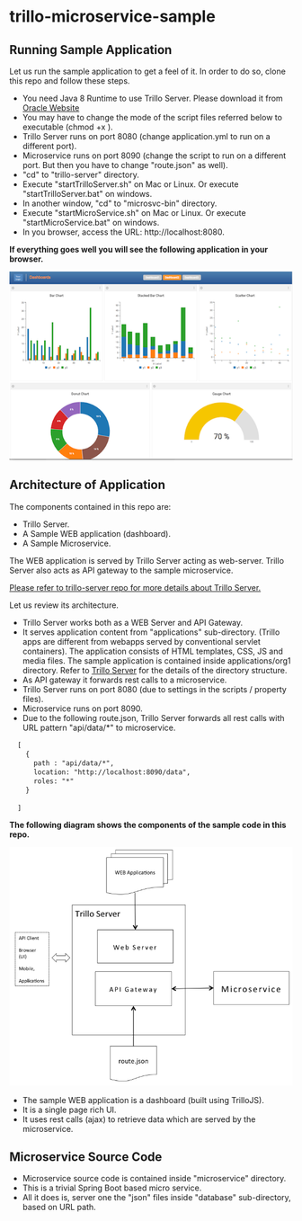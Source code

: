 # trillo-microservice-sample

## Running Sample Application

Let us run the sample application to get a feel of it. In order to do so, clone this repo and follow these steps.

* You need Java 8 Runtime to use Trillo Server. Please download it from [Oracle Website](http://www.oracle.com/technetwork/java/javase/downloads/jre8-downloads-2133155.html)
* You may have to change the mode of the script files referred below to executable (chmod +x <file name>).
* Trillo Server runs on port 8080 (change application.yml to run on a different port).
* Microservice runs on port 8090 (change the script to run on a different port. But then you have to change "route.json" as well).
* "cd" to "trillo-server" directory.
* Execute "startTrilloServer.sh" on Mac or Linux. Or execute "startTrilloServer.bat" on windows.
* In another window, "cd" to "microsvc-bin" directory.
* Execute "startMicroService.sh" on Mac or Linux. Or execute "startMicroService.bat" on windows.
* In you browser, access the URL: http://localhost:8080.

**If everything goes well you will see the following application in your browser.**

![Web App using Trillo Server and Example Microservice](Trillo-Example-Microservice-App.png)

## Architecture of Application

The components contained in this repo are:

* Trillo Server.
* A Sample WEB application (dashboard).
* A Sample Microservice. 

The WEB application is served by Trillo Server acting as web-server. Trillo Server also acts as API gateway to
the sample microservice.

[Please refer to trillo-server repo for more details about Trillo Server.](https://github.com/trillo/trillo-server)

Let us review its architecture.

* Trillo Server works both as a WEB Server and API Gateway.
* It serves application content from "applications" sub-directory. (Trillo apps are different from webapps served by conventional 
servlet containers). The application consists of HTML templates, CSS, JS and media files. 
The sample application is contained inside applications/org1 directory. 
Refer to [Trillo Server](https://github.com/trillo/trillo-server) for the details of the directory structure.
* As API gateway it forwards rest calls to a microservice.
* Trillo Server runs on port 8080 (due to settings in the scripts / property files).
* Microservice runs on port 8090.
* Due to the following route.json, Trillo Server forwards all rest calls with URL pattern "api/data/*" to microservice.
```
  [
    {
      path : "api/data/*",
      location: "http://localhost:8090/data",
      roles: "*"
    }

  ]
```

**The following diagram shows the components of the sample code in this repo.**

![Trillo Example Microservice](Trillo-Example-Microservice.png)

* The sample WEB application is a dashboard (built using TrilloJS).
* It is a single page rich UI.
* It uses rest calls (ajax) to retrieve data which are served by the microservice.

## Microservice Source Code

* Microservice source code is contained inside "microservice" directory.
* This is a trivial Spring Boot based micro service.
* All it does is, server one the "json" files inside "database" sub-directory, based on URL path.
